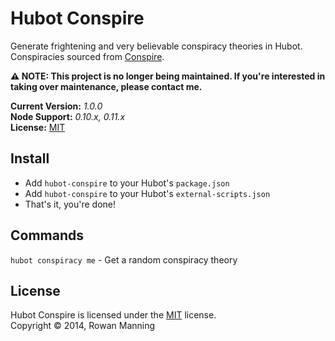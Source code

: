 
Hubot Conspire
==============

Generate frightening and very believable conspiracy theories in Hubot. Conspiracies sourced from [Conspire][conspire].

**⚠️ NOTE: This project is no longer being maintained. If you're interested in taking over maintenance, please contact me.**

**Current Version:** *1.0.0*  
**Node Support:** *0.10.x, 0.11.x*  
**License:** [MIT][mit]


Install
-------

- Add `hubot-conspire` to your Hubot's `package.json`
- Add `hubot-conspire` to your Hubot's `external-scripts.json`
- That's it, you're done!


Commands
--------

`hubot conspiracy me` - Get a random conspiracy theory


License
-------

Hubot Conspire is licensed under the [MIT][mit] license.  
Copyright &copy; 2014, Rowan Manning



[conspire]: https://github.com/rowanmanning/conspire
[mit]: http://opensource.org/licenses/mit-license.php

